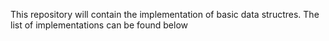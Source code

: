 This repository will contain the implementation of basic data structres.
The list of implementations can be found below
